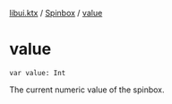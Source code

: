 [libui.ktx](../README.md) / [Spinbox](README.md) / [value](value.md)

# value

`var value: Int`

The current numeric value of the spinbox.
